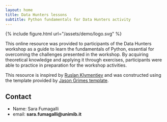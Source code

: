 ```yaml
---
layout: home
title: Data Hunters lessons
subtitle: Python fundamentals for Data Hunters activity
---
```


{% include figure.html
    url="/assets/demo/logo.svg"
%}


This online resource was provided to participants of the Data Hunters workshop as a guide to learn the fundamentals of Python, essential for overcoming the challenges presented in the workshop. By acquiring theoretical knowledge and applying it through exercises, participants were able to practice in preparation for the workshop activities.

This resource is inspired by [Ruslan Klymentiev](https://github.com/rklymentiev/py-for-neuro) and was constructed using the template provided by [Jason Grimes template](https://github.com/jasongrimes/jekyll-chapterbook). 


## Contact
* Name: Sara Fumagalli
* email: __sara.fumagalli@unimib.it__

